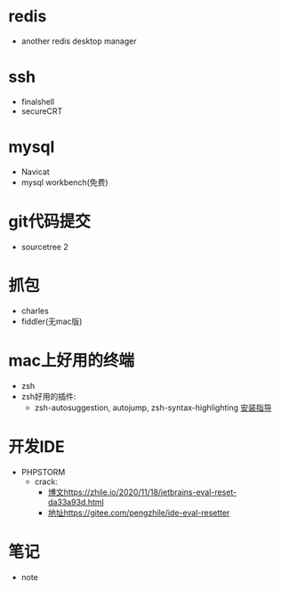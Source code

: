 # redis
- another redis desktop manager

# ssh
- finalshell
- secureCRT

# mysql
- Navicat 
- mysql workbench(免费)

# git代码提交
- sourcetree 2

# 抓包
- charles 
- fiddler(无mac版)

# mac上好用的终端
- zsh
 - zsh好用的插件: 
   - zsh-autosuggestion, autojump, zsh-syntax-highlighting [安装指导](https://juejin.im/post/6844903939121348616)
   
# 开发IDE
- PHPSTORM
  - crack:
     - [博文https://zhile.io/2020/11/18/jetbrains-eval-reset-da33a93d.html](https://zhile.io/2020/11/18/jetbrains-eval-reset-da33a93d.html)
     - [地址https://gitee.com/pengzhile/ide-eval-resetter](https://gitee.com/pengzhile/ide-eval-resetter)

# 笔记
  - note